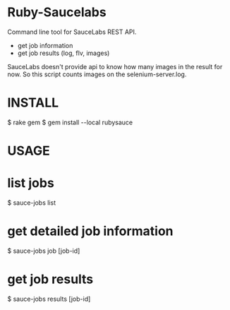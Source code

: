 Ruby-Saucelabs
==============

Command line tool for SauceLabs REST API.
* get job information
* get job results (log, flv, images)

SauceLabs doesn't provide api to know how many images in the result for now.
So this script counts images on the selenium-server.log.


INSTALL
=======
  $ rake gem
  $ gem install --local rubysauce

USAGE
=====
  # list jobs
  $ sauce-jobs list

  # get detailed job information
  $ sauce-jobs job [job-id]

  # get job results
  $ sauce-jobs results [job-id]


